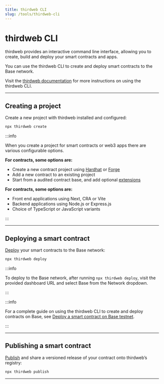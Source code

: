 ```yaml
---
title: thirdweb CLI
slug: /tools/thirdweb-cli
---
```


# thirdweb CLI

thirdweb provides an interactive command line interface, allowing you to create, build and deploy your smart contracts and apps.

You can use the thirdweb CLI to create and deploy smart contracts to the Base network.

Visit the [thirdweb documentation](https://portal.thirdweb.com/cli) for more instructions on using the thirdweb CLI.

---

## Creating a project

Create a new project with thirdweb installed and configured:

```bash
npx thirdweb create
```

:::info

When you create a project for smart contracts or web3 apps there are various configurable options.

**For contracts, some options are:**

- Create a new contract project using [Hardhat](https://hardhat.org/) or [Forge](https://book.getfoundry.sh/)
- Add a new contract to an existing project
- Start from a audited contract base, and add optional [extensions](https://portal.thirdweb.com/contractkit/extensions)

**For contracts, some options are:**

- Front end applications using Next, CRA or Vite
- Backend applications using Node.js or Express.js
- Choice of TypeScript or JavaScript variants

:::

---

## Deploying a smart contract

[Deploy](https://portal.thirdweb.com/deploy) your smart contracts to the Base network:

```bash
npx thirdweb deploy
```

:::info

To deploy to the Base network, after running `npx thirdweb deploy`, visit the provided dashboard URL and select Base from the Network dropdown.

:::

:::info

For a complete guide on using the thirdweb CLI to create and deploy contracts on Base, see [Deploy a smart contract on Base testnet](https://blog.thirdweb.com/guides/how-to-deploy-a-smart-contract-to-base-network-testnet-coinbase-l2/).

:::

---

## Publishing a smart contract

[Publish](https://portal.thirdweb.com/publish) and share a versioned release of your contract onto thirdweb’s registry:

```bash
npx thirdweb publish
```

---
